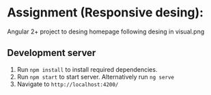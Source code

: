 # Assignment (Responsive desing): 
Angular 2+ project to desing homepage following desing in visual.png

## Development server

1. Run `npm install` to install required dependencies. 
2. Run `npm start` to start server. Alternatively run `ng serve`
3. Navigate to `http://localhost:4200/`

